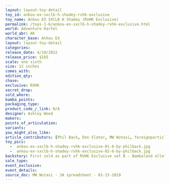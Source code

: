 ```yaml
---
layout: layout-toy-detail 
toy_id: ankou-ex-sxclb-h-shadey-rvhk-exclusive
toy_name: Ankou EX SXCLB H Shadey (RVHK Exclusive)
permalink: /toys-1-6/ankou-ex-sxclb-h-shadey-rvhk-exclusive.html
world: Adventure Kartel
world_abr: AK
character_base: Ankou EX
layout: layout-toy-detail
categories: 
release_date: 4/10/2012
release_price: $165 
scale: one sixth
size: 12 inches
comes_with: 
edition_qty: 
chase: 
exclusive: RVHK
secret_drop: 
sold_where: 
bamba_points: 
packaging_type: 
product_code_/_link: N/A
designer: Ashley Wood
makers: 
points_of_articulation: 
variants: 
you_might_also_like: 
article_contributors: [Phil Back, Don Slater, MW Wutasi, foreignparticle]
toy_pics: 
  -  ankou-ex-sxclb-h-shadey-rvhk-exclusive-01-6-by-philback.jpg
  -  ankou-ex-sxclb-h-shadey-rvhk-exclusive-02-6-by-philback.jpg
backstory: First sold as part of RVHK Exclusive set B - Bambaland allotment sold on 2012.05.07
sale_type: 
event_exclusive: 
event_details: 
source_doc: MW Wutasi - 3A spreadsheet - 01-15-2019
---
```

 